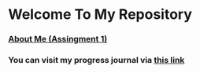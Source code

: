 # Welcome To My Repository

### [About Me (Assingment 1)](https://pjournal.github.io/boun01-metesaka/files/IE48A_assign1.html)

### You can visit my progress journal via [this link](https://pjournal.github.io/boun01-metesaka/)


